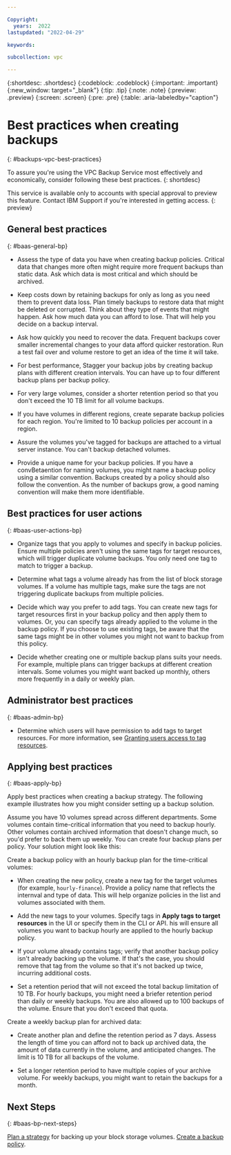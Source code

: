 ```yaml
---

Copyright:
  years:  2022
lastupdated: "2022-04-29"

keywords:

subcollection: vpc

---
```


{:shortdesc: .shortdesc}
{:codeblock: .codeblock}
{:important: .important}
{:new_window: target="_blank"}
{:tip: .tip}
{:note: .note}
{:preview: .preview}
{:screen: .screen}
{:pre: .pre}
{:table: .aria-labeledby="caption"}

# Best practices when creating backups
{: #backups-vpc-best-practices}

To assure you're using the VPC Backup Service most effectively and economically, consider following these best practices.
{: shortdesc}

This service is available only to accounts with special approval to preview this feature. Contact IBM Support if you're interested in getting access.
{: preview}

## General best practices
{: #baas-general-bp}

* Assess the type of data you have when creating backup policies. Critical data that changes more often might require more frequent backups than static data. Ask which data is most critical and which should be archived.

* Keep costs down by retaining backups for only as long as you need them to prevent data loss. Plan timely backups to restore data that might be deleted or corrupted. Think about they type of events that might happen. Ask how much data you can afford to lose. That will help you decide on a backup interval. 

* Ask how quickly you need to recover the data. Frequent backups cover smaller incremental changes to your data afford quicker restoration. Run a test fail over and volume restore to get an idea of the time it will take.

* For best performance, Stagger your backup jobs by creating backup plans with different creation intervals. You can have up to four different backup plans per backup policy.

* For very large volumes, consider a shorter retention period so that you don't exceed the 10 TB limit for all volume backups.

* If you have volumes in different regions, create separate backup policies for each region. You're limited to 10 backup policies per account in a region.

* Assure the volumes you've tagged for backups are attached to a virtual server instance. You can't backup detached volumes.

* Provide a unique name for your backup policies. If you have a convBetaention for naming volumes, you might name a backup policy using a similar convention. Backups created by a policy should also follow the convention. As the number of backups grow, a good naming convention will make them more identifiable.

## Best practices for user actions
{: #baas-user-actions-bp}

* Organize tags that you apply to volumes and specify in backup policies. Ensure multiple policies aren't using the same tags for target resources, which will trigger duplicate volume backups. You only need one tag to match to trigger a backup.

* Determine what tags a volume already has from the list of block storage volumes. If a volume has multiple tags, make sure the tags are not triggering duplicate backups from multiple policies.

* Decide which way you prefer to add tags. You can create new tags for target resources first in your backup policy and then apply them to volumes. Or, you can specify tags already applied to the volume in the backup policy. If you choose to use existing tags, be aware that the same tags might be in other volumes you might not want to backup from this policy.

* Decide whether creating one or multiple backup plans suits your needs. For example, multiple plans can trigger backups at different creation intervals. Some volumes you might want backed up monthly, others more frequently in a daily or weekly plan.

## Administrator best practices
{: #baas-admin-bp}

* Determine which users will have permission to add tags to target resources.  For more information, see [Granting users access to tag resources](/docs/account?topic=account-access).

## Applying best practices
{: #baas-apply-bp}

Apply best practices when creating a backup strategy. The following example illustrates how you might consider setting up a backup solution.

Assume you have 10 volumes spread across different departments. Some volumes contain time-critical information that you need to backup hourly. Other volumes contain archived information that doesn't change much, so you'd prefer to back them up weekly. You can create four backup plans per policy. Your solution might look like this:

Create a backup policy with an hourly backup plan for the time-critical volumes:

* When creating the new policy, create a new tag for the target volumes (for example, `hourly-finance`). Provide a policy name that reflects the internval and type of data. This will help organize policies in the list and volumes associated with them.

* Add the new tags to your volumes. Specify tags in **Apply tags to target resources** in the UI or specify them in the CLI or API. his will ensure all volumes you want to backup hourly are applied to the hourly backup policy.

* If your volume already contains tags; verify that another backup policy isn't already backing up the volume. If that's the case, you should remove that tag from the volume so that it's not backed up twice, incurring additional costs.

* Set a retention period that will not exceed the total backup limitation of 10 TB. For hourly backups, you might need a briefer retention period than daily or weekly backups. You are also allowed up to 100 backups of the volume. Ensure that you don't exceed that quota.

Create a weekly backup plan for archived data:

* Create another plan and define the retention period as 7 days. Assess the length of time you can afford not to back up archived data, the amount of data currently in the volume, and anticipated changes. The limit is 10 TB for all backups of the volume.

* Set a longer retention period to have multiple copies of your archive volume. For weekly backups, you might want to retain the backups for a month.

## Next Steps
{: #baas-bp-next-steps}

[Plan a strategy](/docs/vpc?topic=vpc-backups-vpc-planning) for backing up your block storage volumes.
[Create a backup policy](/docs/vpc?topic=vpc-backup-policy-create).
